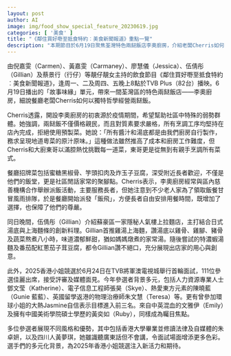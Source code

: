```yaml
---
layout: post
author: AI
image: img/food_show_special_feature_20230619.jpg
categories: [ '美食' ]
title: "《鄰住買好嘢至抵食特約︰美食新聞報道》重點一覽"
description: "本期節目於6月19日聚焦荃灣特色兩餸飯店李奧廚房，介紹老闆Cherris如何堅持地道粵菜及社區關懷。另有蘇豪隱秘人氣日式湯底上海麵店推薦，以及預告6月24日2025香港小姐競選首輪面試，多位具多元背景參選佳麗亮相，為選美賽注入新活力。"
---
```

由倪嘉雯（Carmen）、黃嘉雯（Carmaney）、廖慧儀（Jessica）、伍倩彤（Gillian）及蔡景行（行仔）等靚仔靚女主持的飲食節目《鄰住買好嘢至抵食特約︰美食新聞報道》，逢周一、二及周四、五晚上8點於TVB Plus（82台）播映。6月19日播出的「故事味緣」單元，帶來一間荃灣區的特色兩餸飯店——李奧廚房，細說餐廳老闆Cherris如何以獨特哲學經營兩餸飯。

Cherris透露，開設李奧廚房的初衷源於疫情期間，希望幫助社區中特殊的弱勢群體。她強調，兩餸飯不僅價格親民，而且對質素要求嚴格，所有烹調工序均堅持在店內完成，拒絕使用預製菜。她說：「所有醬汁和湯底都是由我們廚房自行製作，務求呈現地道粵菜的原汁原味。」這種做法雖然推高了成本和廚房工作難度，但Cherris和大廚東哥以滿腔熱忱挑戰每一道菜，東哥更是從無到有親手烹調所有菜式。

餐廳招牌菜包括蜜糖黑椒骨、竽頭扣肉及炸玉子豆腐，深受附近長者歡迎，不僅是他們的飯堂，更是社區閒話家常的聚腳點。Cherris表示，李奧廚房經常與區內慈善機構合作舉辦派飯活動，主要服務長者，但她注意到不少老人家為了領取飯餐甘冒風雨排隊，於是餐廳開始派發「飯飛」，方便長者自由安排用餐時間，既增加了選擇，也保障了他們的尊嚴。

同日晚間，伍倩彤（Gillian）介紹蘇豪區一家隱秘人氣樓上拉麵店，主打結合日式湯底與上海麵條的創新料理。Gillian首推雞湯上海麵，讚湯底以雞骨、雞腳、豬骨及蔬菜熬煮八小時，味道濃郁鮮甜，猶如媽媽燉煮的家常湯。隨後嘗試的特濃蝦湯麵及番茄配紅蔥茄子茸豆腐，都令Gillian讚不絕口，充分展現出店家的用心與創意。

此外，2025香港小姐競選於6月24日在TVB將軍澳電視城舉行首輪面試，111位參選佳麗出席，接受評審及媒體面見。今年參選者背景多元，包括人力資源專業人士鄧文莹（Katherine）、電子信息工程師張昊（Skye）、熱愛東方元素的陳曉藍（Gunie 藍藍）、英國留學返港的物理治療師朱文慧（Teresa）等。更有曾參加環球小姐的大熱Jasmine自信表示目標進入前三名。來自中英混血的文雅伊（Emily）及擁有中國美術學院碩士學歷的黃奕如（Ruby），同樣成為矚目焦點。

多位參選者展現不同風格和優勢，其中包括香港大學畢業並修讀法律及自媒體的朱卓妍，以及四川人黃夢琪，她雖識聽廣東話但不會講，令面試場面增添更多色彩。選手們的多元化背景，為2025年香港小姐競選注入新活力和期待。